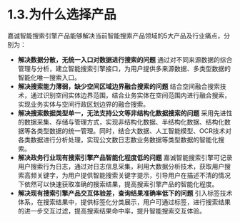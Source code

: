 # 1.3.为什么选择产品
嘉诚智能搜索引擎产品能够解决当前智能搜索产品领域的5大产品及行业痛点，分别为：
+ **解决数据分散，无统一入口对数据进行搜索的问题**
通过对不同来源数据的综合管理与分析，建立智能搜索引擎接口，为用户提供多来源数据、多类型数据的智能化唯一搜索入口。
+ **解决搜索能力薄弱，缺少空间区域边界融合搜索的问题**
结合空间融合搜索技术，通过识别空间实体边界范围，结合业务实体在空间范围内进行融合搜索，实现业务实体与空间行政区划边界的融合搜索。
+ **解决搜索数据类型单一，无法支持公文等非结构化数据搜索的问题**
采用先进性的数据采集、存储与管理方式，实现非结构化数据、半结构化数据、结构化数据等各类型数据的统一管理。同时，结合大数据、人工智能模型、OCR技术对各类数据进行分析处理，实现公文数日志数业务数据等类型数据的智能化搜索。
+ **解决政务行业现有搜索引擎产品智能化程度低的问题**
嘉诚智能搜索引擎可记录用户搜索行为日志，通过对日志信息采集，利用大数据分析技术，获取用户搜索高频关键字，为用户提供智能搜索关键字提示，引导用户在描述不清的情况下依然可以快速获取准确的搜索结果，提高搜索引擎产品的智能化程度。
+ **解决现有搜索引擎产品交互体验差，查询结果准确率低下的问题**
引入标签技术体系，在搜索结果中，提供标签化分类展示，用户可通过标签，进行搜索结果的进一步交互过滤，提高搜索结果命中率，提升智能搜索交互体验。
